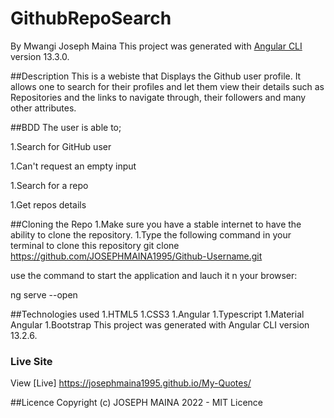 # GithubRepoSearch
By Mwangi Joseph Maina
This project was generated with [Angular CLI](https://github.com/angular/angular-cli) version 13.3.0.

##Description
This is a webiste that Displays the Github user profile. It allows one to search for their profiles and let them view their details such as Repositories and the links to navigate through, their followers and many other attributes.

##BDD
The user is able to;

1.Search for GitHub user

1.Can't request an empty input

1.Search for a repo

1.Get repos details

##Cloning the Repo
1.Make sure you have a stable internet to have the ability to clone the repository.
1.Type the following command in your terminal to clone this repository
git clone https://github.com/JOSEPHMAINA1995/Github-Username.git

use the command to start the application and lauch it n your browser:

ng serve --open

##Technologies used
1.HTML5
1.CSS3
1.Angular
1.Typescript
1.Material Angular
1.Bootstrap
This project was generated with Angular CLI version 13.2.6.

### Live Site
View [Live] https://josephmaina1995.github.io/My-Quotes/

##Licence
Copyright (c) JOSEPH MAINA 2022 - MIT Licence
